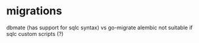 # migrations

dbmate (has support for sqlc syntax) vs go-migrate 
alembic not suitable if sqlc
custom scripts (?)